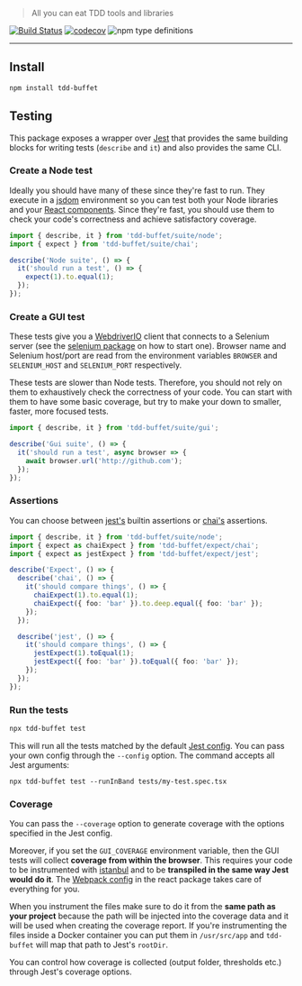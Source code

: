 > All you can eat TDD tools and libraries

[![Build Status](https://travis-ci.com/NiGhTTraX/tdd-buffet.svg?branch=master)](https://travis-ci.com/NiGhTTraX/tdd-buffet) [![codecov](https://codecov.io/gh/NiGhTTraX/tdd-buffet/branch/master/graph/badge.svg)](https://codecov.io/gh/NiGhTTraX/tdd-buffet) ![npm type definitions](https://img.shields.io/npm/types/@tdd-buffet/react.svg)

----

## Install

```sh
npm install tdd-buffet
```


## Testing

This package exposes a wrapper over [Jest](https://jestjs.io) that provides the same building blocks for writing tests (`describe` and `it`) and also provides the same CLI.

### Create a Node test

Ideally you should have many of these since they're fast to run. They execute in a [jsdom](https://github.com/jsdom/jsdom) environment so you can test both your Node libraries and your [React components](../react/README.md). Since they're fast, you should use them to check your code's correctness and achieve satisfactory coverage.

```typescript
import { describe, it } from 'tdd-buffet/suite/node';
import { expect } from 'tdd-buffet/suite/chai';

describe('Node suite', () => {
  it('should run a test', () => {
    expect(1).to.equal(1); 
  });
});
```

### Create a GUI test

These tests give you a [WebdriverIO](https://webdriver.io) client that connects to a Selenium server (see the [selenium package](../selenium) on how to start one). Browser name and Selenium host/port are read from the environment variables `BROWSER` and `SELENIUM_HOST` and `SELENIUM_PORT` respectively.

These tests are slower than Node tests. Therefore, you should not rely on them to exhaustively check the correctness of your code. You can start with them to have some basic coverage, but try to make your down to smaller, faster, more focused tests.

```typescript
import { describe, it } from 'tdd-buffet/suite/gui';

describe('Gui suite', () => {
  it('should run a test', async browser => {
    await browser.url('http://github.com');
  });
});
```

### Assertions

You can choose between [jest's](https://jestjs.io/docs/en/expect) builtin assertions or [chai's](https://www.chaijs.com/) assertions.

```typescript
import { describe, it } from 'tdd-buffet/suite/node';
import { expect as chaiExpect } from 'tdd-buffet/expect/chai';
import { expect as jestExpect } from 'tdd-buffet/expect/jest';

describe('Expect', () => {
  describe('chai', () => {
    it('should compare things', () => {
      chaiExpect(1).to.equal(1);
      chaiExpect({ foo: 'bar' }).to.deep.equal({ foo: 'bar' });
    });
  });

  describe('jest', () => {
    it('should compare things', () => {
      jestExpect(1).toEqual(1);
      jestExpect({ foo: 'bar' }).toEqual({ foo: 'bar' });
    });
  });
});
```

### Run the tests

```sh
npx tdd-buffet test
```

This will run all the tests matched by the default [Jest config](../jest-config). You can pass your own config through the `--config` option. The command accepts all Jest arguments:

```shell script
npx tdd-buffet test --runInBand tests/my-test.spec.tsx
```

### Coverage

You can pass the `--coverage` option to generate coverage with the options specified in the Jest config.

Moreover, if you set the `GUI_COVERAGE` environment variable, then the GUI tests will collect **coverage from within the browser**. This requires your code to be instrumented with [istanbul](https://github.com/istanbuljs/babel-plugin-istanbul) and to be **transpiled in the same way Jest would do it**. The [Webpack config](../react/README.md#webpack) in the react package takes care of everything for you.

When you instrument the files make sure to do it from the **same path as your project** because the path will be injected into the coverage data and it will be used when creating the coverage report. If you're instrumenting the files inside a Docker container you can put them in `/usr/src/app` and `tdd-buffet` will map that path to Jest's `rootDir`.

You can control how coverage is collected (output folder, thresholds etc.) through Jest's coverage options.
